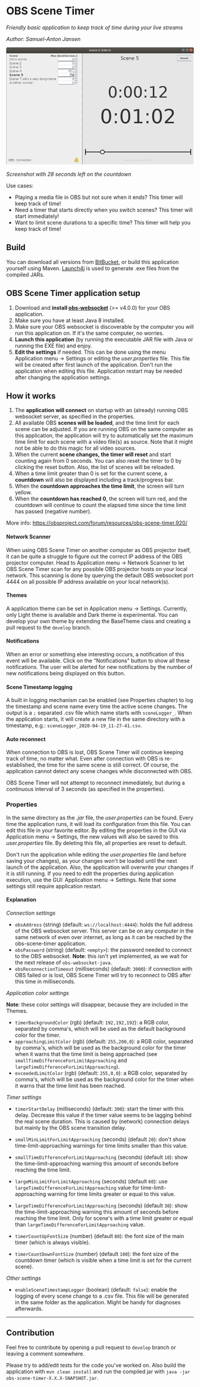 # OBS Scene Timer

_Friendly basic application to keep track of time during your live streams_

_Author: Samuel-Anton Jansen_

![Screenshot 1](img/screenshot1.png)

_Screenshot with 28 seconds left on the countdown_

Use cases:

* Playing a media file in OBS but not sure when it ends? This timer will keep track of time!
* Need a timer that starts directly when you switch scenes? This timer will start immediately!
* Want to limit scene durations to a specific time? This timer will help you keep track of time!


## Build

You can download all versions from [BitBucket](https://bitbucket.org/sajansen/obs-scene-timer/downloads/), or build this application yourself using Maven. [Launch4j](http://launch4j.sourceforge.net/) is used to generate .exe files from the compiled JARs.

## OBS Scene Timer application setup

1. Download and **install [obs-websocket](https://github.com/Palakis/obs-websocket)** (>= v4.0.0) for your OBS application.
1. Make sure you have at least Java 8 installed.
1. Make sure your OBS websocket is discoverable by the computer you will run this application on. If it's the same computer, no worries. 
1. **Launch this application** (by running the executable JAR file with Java or running the EXE file) and enjoy.
1. **Edit the settings** if needed. This can be done using the menu Application menu -> Settings or editing the _user.properties_ file. This file will be created after first launch of the application. Don't run the application when editing this file. Application restart may be needed after changing the application settings.

## How it works

1. The **application will connect** on startup with an (already) running OBS websocket server, as specified in the properties.
1. All available OBS **scenes will be loaded**, and the time limit for each scene can be adjusted. If you are running OBS on the same computer as this application, the application will try to automatically set the maximum time limit for each scene with a video file(s) as source. Note that it might not be able to do this magic for all video sources.
1. When the current **scene changes, the timer will reset** and start counting again from 0 seconds. You can also reset the timer to 0 by clicking the reset button. Also, the list of scenes will be reloaded.
1. When a time limit greater than 0 is set for the current scene, a **countdown** will also be displayed including a track/progress bar.
1. When the **countdown approaches the time limit**, the screen will turn yellow. 
1. When the **countdown has reached 0**, the screen will turn red, and the countdown will continue to count the elapsed time since the time limit has passed (negative number).

More info: https://obsproject.com/forum/resources/obs-scene-timer.920/


#### Network Scanner

When using OBS Scene Timer on another computer as OBS projector itself, it can be quite a struggle to figure out the correct IP address of the OBS projector computer. Head to Application menu -> Network Scanner to let OBS Scene Timer scan for any possible OBS projector hosts on your local network. This scanning is done by querying the default OBS websocket port 4444 on all possible IP address available on your local network(s). 

#### Themes
A application theme can be set in Application menu -> Settings. Currently, only Light theme is available and Dark theme is experimental. You can develop your own theme by extending the BaseTheme class and creating a pull request to the `develop` branch. 

#### Notifications

When an error or something else interesting occurs, a notification of this event will be available. Click on the "Notifications" button to show all these notifications. The user will be alerted for new notifications by the number of new notifications being displayed on this button. 

#### Scene Timestamp logging

A built in logging mechanism can be enabled (see Properties chapter) to log the timestamp and scene name every time the active scene changes. The output is a `;` separated .csv file which name starts with `sceneLogger_`. When the application starts, it will create a new file in the same directory with a timestamp, e.g.: `sceneLogger_2020-04-19_11-27-41.csv`.

#### Auto reconnect

When connection to OBS is lost, OBS Scene Timer will continue keeping track of time, no matter what. Even after connection with OBS is re-established, the time for the same scene is still correct. Of course, the application cannot detect any scene changes while disconnected with OBS. 

OBS Scene Timer will not attempt to reconnect immediately, but during a continuous interval of 3 seconds (as specified in the properties).

### Properties

In the same directory as the _.jar_ file, the _user.properties_ can be found. Every time the application runs, it will load its configuration from this file. You can edit this file in your favorite editor. By editing the properties in the GUI via Application menu -> Settings, the new values will also be saved to this _user.properties_ file. By deleting this file, all properties are reset to default. 

Don't run the application while editing the _user.properties_ file (and before saving your changes), as your changes won't be loaded until the next launch of the application. Also, the application will overwrite your changes if it is still running. If you need to edit the properties during application execution, use the GUI: Application menu -> Settings. Note that some settings still require application restart.

#### Explanation

_Connection settings_

* `obsAddress` (string) (default: `ws://localhost:4444`): holds the full address of the OBS websocket server. This server can be on any computer in the same network of even over internet, as long as it can be reached by the obs-scene-timer application.
* `obsPassword` (string) (default: `<empty>`): the password needed to connect to the OBS websocket. **Note**: this isn't yet implemented, as we wait for the next release of `obs-websocket-java`.
* `obsReconnectionTimeout` (milliseconds) (default: `3000`): if connection with OBS failed or is lost, OBS Scene Timer will try to reconnect to OBS after this time in milliseconds.

_Application color settings_

**Note**: these color settings will disappear, because they are included in the Themes. 

* `timerBackgroundColor` (rgb) (default: `192,192,192`): a RGB color, separated by comma's, which will be used as the default background color for the timer.
* `approachingLimitColor` (rgb) (default: `255,200,0`): a RGB color, separated by comma's, which will be used as the background color for the timer when it warns that the time limit is being approached (see `smallTimeDifferenceForLimitApproaching` and `largeTimeDifferenceForLimitApproaching`).
* `exceededLimitColor` (rgb) (default: `255,0,0`): a RGB color, separated by comma's, which will be used as the background color for the timer when it warns that the time limit has been reached.

_Timer settings_

* `timerStartDelay` (milliseconds) (default: `300`): start the timer with this delay. Decrease this value if the timer value seems to be lagging behind the real scene duration. This is caused by (network) connection delays but mainly by the OBS scene transition delay. 

* `smallMinLimitForLimitApproaching` (seconds) (default `20`): don't show time-limit-approaching warnings for time limits smaller than this value.
* `smallTimeDifferenceForLimitApproaching` (seconds) (default `10`): show the time-limit-approaching warning this amount of seconds before reaching the time limit.
* `largeMinLimitForLimitApproaching` (seconds) (default `60`): use `largeTimeDifferenceForLimitApproaching` value for time-limit-approaching warning for time limits greater or equal to this value.  
* `largeTimeDifferenceForLimitApproaching` (seconds) (default `30`): show the time-limit-approaching warning this amount of seconds before reaching the time limit. Only for scene's with a time limit greater or equal than `largeTimeDifferenceForLimitApproaching` value.
* `timerCountUpFontSize` (number) (default `80`): the font size of the main timer (which is always visible).
* `timerCountDownFontSize` (number) (default `100`): the font size of the countdown timer (which is visible when a time limit is set for the current scene).

_Other settings_

* `enableSceneTimestampLogger` (boolean) (default: `false`): enable the logging of every scene change to a .csv file. This file will be generated in the same folder as the application. Might be handy for diagnoses afterwards. 

---

## Contribution

Feel free to contribute by opening a pull request to `develop` branch or leaving a comment somewhere.

Please try to add/edit tests for the code you've worked on. Also build the application with `mvn clean install` and run the compiled jar with `java -jar obs-scene-timer-X.X.X-SNAPSHOT.jar`.